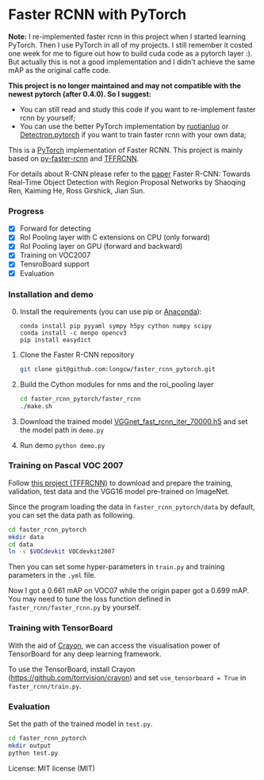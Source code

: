 # Faster RCNN with PyTorch
**Note:** I re-implemented faster rcnn in this project when I started learning PyTorch. Then I use PyTorch in all of my projects. I still remember it costed one week for me to figure out how to build cuda code as a pytorch layer :).
But actually this is not a good implementation and I didn't achieve the same mAP as the original caffe code. 

**This project is no longer maintained and may not compatible with the newest pytorch (after 0.4.0). So I suggest:**
- You can still read and study this code if you want to re-implement faster rcnn by yourself;
- You can use the better PyTorch implementation by [ruotianluo](https://github.com/ruotianluo/pytorch-faster-rcnn) 
or [Detectron.pytorch](https://github.com/roytseng-tw/Detectron.pytorch) if you want to train  faster rcnn with your own data;

This is a [PyTorch](https://github.com/pytorch/pytorch)
implementation of Faster RCNN. 
This project is mainly based on [py-faster-rcnn](https://github.com/rbgirshick/py-faster-rcnn)
and [TFFRCNN](https://github.com/CharlesShang/TFFRCNN).

For details about R-CNN please refer to the [paper](https://arxiv.org/abs/1506.01497) 
Faster R-CNN: Towards Real-Time Object Detection with Region Proposal Networks 
by Shaoqing Ren, Kaiming He, Ross Girshick, Jian Sun.

### Progress

- [x] Forward for detecting
- [x] RoI Pooling layer with C extensions on CPU (only forward)
- [x] RoI Pooling layer on GPU (forward and backward)
- [x] Training on VOC2007
- [x] TensroBoard support
- [x] Evaluation

### Installation and demo
0. Install the requirements (you can use pip or [Anaconda](https://www.continuum.io/downloads)):

    ```
    conda install pip pyyaml sympy h5py cython numpy scipy
    conda install -c menpo opencv3
    pip install easydict
    ```


1. Clone the Faster R-CNN repository
    ```bash
    git clone git@github.com:longcw/faster_rcnn_pytorch.git
    ```

2. Build the Cython modules for nms and the roi_pooling layer
    ```bash
    cd faster_rcnn_pytorch/faster_rcnn
    ./make.sh
    ```
3. Download the trained model [VGGnet_fast_rcnn_iter_70000.h5](https://drive.google.com/open?id=0B4pXCfnYmG1WOXdpYVFybWxiZFE) 
and set the model path in `demo.py`
3. Run demo `python demo.py`

### Training on Pascal VOC 2007

Follow [this project (TFFRCNN)](https://github.com/CharlesShang/TFFRCNN)
to download and prepare the training, validation, test data 
and the VGG16 model pre-trained on ImageNet. 

Since the program loading the data in `faster_rcnn_pytorch/data` by default,
you can set the data path as following.
```bash
cd faster_rcnn_pytorch
mkdir data
cd data
ln -s $VOCdevkit VOCdevkit2007
```

Then you can set some hyper-parameters in `train.py` and training parameters in the `.yml` file.

Now I got a 0.661 mAP on VOC07 while the origin paper got a 0.699 mAP.
You may need to tune the loss function defined in `faster_rcnn/faster_rcnn.py` by yourself.

### Training with TensorBoard
With the aid of [Crayon](https://github.com/torrvision/crayon),
we can access the visualisation power of TensorBoard for any 
deep learning framework.

To use the TensorBoard, install Crayon (https://github.com/torrvision/crayon)
and set `use_tensorboard = True` in `faster_rcnn/train.py`.

### Evaluation
Set the path of the trained model in `test.py`.
```bash
cd faster_rcnn_pytorch
mkdir output
python test.py
```

License: MIT license (MIT)
